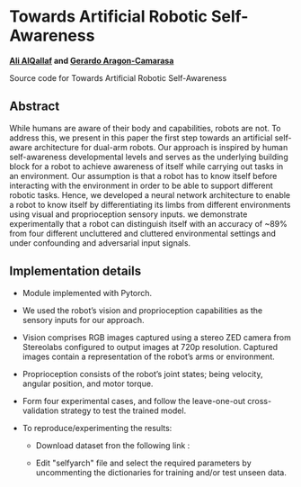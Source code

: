 # Towards Artificial Robotic Self-Awareness

**[Ali AlQallaf](https://github.com/Al-Qallaf) and [Gerardo Aragon-Camarasa](https://github.com/gerac83)**

Source code for Towards Artificial Robotic Self-Awareness

## Abstract

While humans are aware of their body and capabilities, robots are not. To address this, we present in this paper the first step towards an artificial self-aware architecture for dual-arm robots. Our approach is inspired by human self-awareness developmental levels and serves as the underlying building block for a robot to achieve awareness of itself while carrying out tasks in an environment. Our assumption is that a robot has to know itself before interacting with the environment in order to be able to support different robotic tasks. Hence, we developed a neural network architecture to enable a robot to know itself by differentiating its limbs from different environments using visual and proprioception sensory inputs. we demonstrate experimentally that a robot can distinguish itself with an accuracy of ~89% from four different uncluttered and cluttered environmental settings and under confounding and adversarial input signals.

## Implementation details

* Module implemented with Pytorch.

* We used the robot’s vision and proprioception capabilities as the sensory inputs for our approach. 

* Vision comprises RGB images captured using a stereo ZED camera from Stereolabs configured to output images at 720p resolution. Captured images contain a representation of the robot’s arms or environment.

* Proprioception consists of the robot’s joint states; being velocity, angular position, and motor torque. 

* Form four experimental cases, and follow the leave-one-out cross-validation strategy to test the trained model.

* To reproduce/experimenting the results:

  * Download dataset fron the following link :

  * Edit "selfyarch" file and select the required parameters by uncommenting the dictionaries for training and/or test unseen data.
